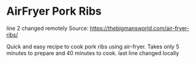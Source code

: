 # AirFryer Pork Ribs
line 2 changed remotely
Source: https://thebigmansworld.com/air-fryer-ribs/

Quick and easy recipe to cook pork ribs using air-fryer.
Takes only 5 minutes to prepare and 40 minutes to cook.
last line changed locally